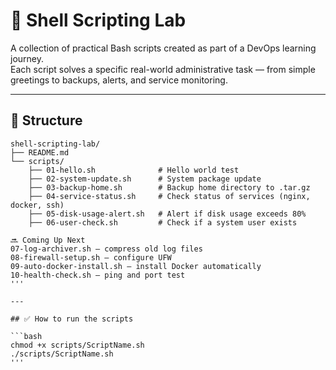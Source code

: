 # 🐚 Shell Scripting Lab

A collection of practical Bash scripts created as part of a DevOps learning journey.  
Each script solves a specific real-world administrative task — from simple greetings to backups, alerts, and service monitoring.

---

## 📁 Structure

```plaintext
shell-scripting-lab/
├── README.md
└── scripts/
    ├── 01-hello.sh              # Hello world test
    ├── 02-system-update.sh      # System package update
    ├── 03-backup-home.sh        # Backup home directory to .tar.gz
    ├── 04-service-status.sh     # Check status of services (nginx, docker, ssh)
    ├── 05-disk-usage-alert.sh   # Alert if disk usage exceeds 80%
    ├── 06-user-check.sh         # Check if a system user exists

🔜 Coming Up Next
07-log-archiver.sh – compress old log files
08-firewall-setup.sh – configure UFW
09-auto-docker-install.sh – install Docker automatically
10-health-check.sh – ping and port test
'''

---

## ✅ How to run the scripts

```bash
chmod +x scripts/ScriptName.sh
./scripts/ScriptName.sh
'''